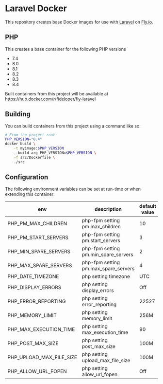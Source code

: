 # Laravel Docker

This repository creates base Docker images for use with [Laravel](https://laravel.com) on [Fly.io](https://fly.io). 

## PHP

This creates a base container for the following PHP versions

* 7.4
* 8.0
* 8.1
* 8.2
* 8.3
* 8.4

Built containers from this project will be available at https://hub.docker.com/r/fideloper/fly-laravel

## Building

You can build containers from this project using a command like so:

```bash
# From the project root:
PHP_VERSION="8.4"
docker build \
    -t myimage:$PHP_VERSION
    --build-arg PHP_VERSION=$PHP_VERSION \
    -f src/Dockerfile \
    ./src
```

## Configuration

The following environment variables can be set at run-time or when extending this container:

| env  | description                          | default value |
|------|--------------------------------------|---------------|
| PHP_PM_MAX_CHILDREN | php-fpm setting pm.max_children      | 10            |
| PHP_PM_START_SERVERS | php-fpm setting pm.start_servers     | 3             |
| PHP_MIN_SPARE_SERVERS | php-fpm setting pm.min_spare_servers | 2             |
| PHP_MAX_SPARE_SERVERS | php-fpm setting pm.max_spare_servers | 4             |
| PHP_DATE_TIMEZONE | php setting timezone                 | UTC           |
| PHP_DISPLAY_ERRORS | php setting display_errors           | Off           |
| PHP_ERROR_REPORTING | php setting error_reporting          | 22527         |
| PHP_MEMORY_LIMIT | php setting memory_limit             | 256M          |
| PHP_MAX_EXECUTION_TIME | php setting max_execution_time       | 90            |
| PHP_POST_MAX_SIZE | php setting post_max_size            | 100M          |
| PHP_UPLOAD_MAX_FILE_SIZE | php setting upload_max_file_size     | 100M          |
| PHP_ALLOW_URL_FOPEN | php setting allow_url_fopen     | Off          |
